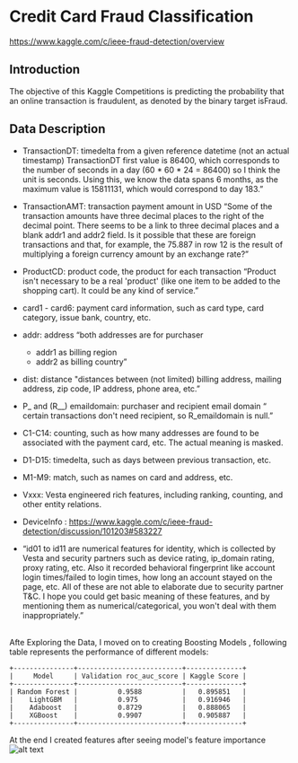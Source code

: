 # Credit Card Fraud Classification
https://www.kaggle.com/c/ieee-fraud-detection/overview

## Introduction 
The objective of this Kaggle Competitions is predicting the probability that an online transaction is fraudulent, as denoted by the binary target isFraud.

## Data Description
- TransactionDT: timedelta from a given reference datetime (not an actual timestamp) TransactionDT first value is 86400, which corresponds to the number of seconds in a day (60 * 60 * 24 = 86400) so I think the unit is seconds. Using this, we know the data spans 6 months, as the maximum value is 15811131, which would correspond to day 183.”

- TransactionAMT: transaction payment amount in USD “Some of the transaction amounts have three decimal places to the right of the decimal point. There seems to be a link to three decimal places and a blank addr1 and addr2 field. Is it possible that these are foreign transactions and that, for example, the 75.887 in row 12 is the result of multiplying a foreign currency amount by an exchange rate?”

- ProductCD: product code, the product for each transaction “Product isn't necessary to be a real 'product' (like one item to be added to the shopping cart). It could be any kind of service.”

- card1 - card6: payment card information, such as card type, card category, issue bank, country, etc.

- addr: address “both addresses are for purchaser
  - addr1 as billing region
  - addr2 as billing country”
- dist: distance "distances between (not limited) billing address, mailing address, zip code, IP address, phone area, etc.”
- P_ and (R__) emaildomain: purchaser and recipient email domain “ certain transactions don't need recipient, so R_emaildomain is null.”
- C1-C14: counting, such as how many addresses are found to be associated with the payment card, etc. The actual meaning is masked.

- D1-D15: timedelta, such as days between previous transaction, etc.
- M1-M9: match, such as names on card and address, etc.
- Vxxx: Vesta engineered rich features, including ranking, counting, and other entity relations.




 - DeviceInfo : https://www.kaggle.com/c/ieee-fraud-detection/discussion/101203#583227

 - “id01 to id11 are numerical features for identity, which is collected by Vesta and security partners such as device rating, ip_domain rating, proxy rating, etc. Also it recorded behavioral fingerprint like account login times/failed to login times, how long an account stayed on the page, etc. All of these are not able to elaborate due to security partner T&C. I hope you could get basic meaning of these features, and by mentioning them as numerical/categorical, you won't deal with them inappropriately.”


<br>Afte Exploring the Data, I moved on to creating Boosting Models , following table represents the performance of different models:
```
+---------------+--------------------------+--------------+
|     Model     | Validation roc_auc_score | Kaggle Score |
+---------------+--------------------------+--------------+
| Random Forest |          0.9588          |   0.895851   |
|    LightGBM   |          0.975           |   0.916946   |
|    Adaboost   |          0.8729          |   0.888065   |
|    XGBoost    |          0.9907          |   0.905887   |
+---------------+--------------------------+--------------+
```
At the end I created features after seeing model's feature importance
![alt text](https://github.com/[username]/[reponame]/blob/[branch]/image.jpg?raw=true)





